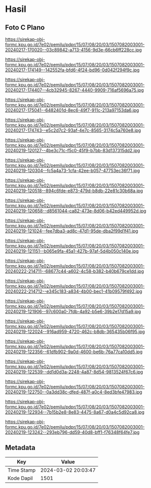 # Hasil

## Foto C Plano

https://sirekap-obj-formc.kpu.go.id/7e02/pemilu/pdpr/15/07/08/20/03/1507082003001-20240217-170020--03c89842-a713-4156-9d3e-66cb6ff228cc.jpg

https://sirekap-obj-formc.kpu.go.id/7e02/pemilu/pdpr/15/07/08/20/03/1507082003001-20240217-174149--142552fa-bfd6-4f24-bd96-0d042f294f9c.jpg

https://sirekap-obj-formc.kpu.go.id/7e02/pemilu/pdpr/15/07/08/20/03/1507082003001-20240217-174407--4cb32945-8267-4440-9909-716af5696a75.jpg

https://sirekap-obj-formc.kpu.go.id/7e02/pemilu/pdpr/15/07/08/20/03/1507082003001-20240217-175041--6482401d-8ec6-49f7-911c-213a97153da6.jpg

https://sirekap-obj-formc.kpu.go.id/7e02/pemilu/pdpr/15/07/08/20/03/1507082003001-20240217-174743--e5c2d7c2-93af-4e7c-8565-3174c5a760e8.jpg

https://sirekap-obj-formc.kpu.go.id/7e02/pemilu/pdpr/15/07/08/20/03/1507082003001-20240219-120127--4be3c71c-f5c0-45f9-b7bb-83d137315dd2.jpg

https://sirekap-obj-formc.kpu.go.id/7e02/pemilu/pdpr/15/07/08/20/03/1507082003001-20240219-120304--fc5a4a73-1cfa-42ee-b057-47753ec36f71.jpg

https://sirekap-obj-formc.kpu.go.id/7e02/pemilu/pdpr/15/07/08/20/03/1507082003001-20240219-120518--894c6fde-e873-479d-b8db-22e81c30b68a.jpg

https://sirekap-obj-formc.kpu.go.id/7e02/pemilu/pdpr/15/07/08/20/03/1507082003001-20240219-120658--d8561044-ca82-473e-8d06-b42ed449952d.jpg

https://sirekap-obj-formc.kpu.go.id/7e02/pemilu/pdpr/15/07/08/20/03/1507082003001-20240219-121024--fee7dba3-ad8c-47d1-95de-dba2f99d1f41.jpg

https://sirekap-obj-formc.kpu.go.id/7e02/pemilu/pdpr/15/07/08/20/03/1507082003001-20240219-121151--b065e9fa-45a1-427b-97af-5d4b050c140e.jpg

https://sirekap-obj-formc.kpu.go.id/7e02/pemilu/pdpr/15/07/08/20/03/1507082003001-20240222-214711--68677c44-a602-4c58-b382-b40b679ce1dd.jpg

https://sirekap-obj-formc.kpu.go.id/7e02/pemilu/pdpr/15/07/08/20/03/1507082003001-20240222-214712--e345c183-a834-4b00-bec1-41b09579f492.jpg

https://sirekap-obj-formc.kpu.go.id/7e02/pemilu/pdpr/15/07/08/20/03/1507082003001-20240219-121906--97c600a0-7fdb-4a92-b5e6-39b2e17d15a9.jpg

https://sirekap-obj-formc.kpu.go.id/7e02/pemilu/pdpr/15/07/08/20/03/1507082003001-20240219-122024--916ad959-4720-462c-b8db-365435b06f95.jpg

https://sirekap-obj-formc.kpu.go.id/7e02/pemilu/pdpr/15/07/08/20/03/1507082003001-20240219-122356--61dfb902-9a0d-4600-be6b-76a77ca10dd5.jpg

https://sirekap-obj-formc.kpu.go.id/7e02/pemilu/pdpr/15/07/08/20/03/1507082003001-20240219-122539--dd1d0d3a-2248-4a87-8d54-9813524f67c6.jpg

https://sirekap-obj-formc.kpu.go.id/7e02/pemilu/pdpr/15/07/08/20/03/1507082003001-20240219-122750--0a3dd38c-dfed-487f-a0c4-8ed3bfe47983.jpg

https://sirekap-obj-formc.kpu.go.id/7e02/pemilu/pdpr/15/07/08/20/03/1507082003001-20240219-122934--7b15b2e8-8e83-4475-8a67-d0a4c5d92ca8.jpg

https://sirekap-obj-formc.kpu.go.id/7e02/pemilu/pdpr/15/07/08/20/03/1507082003001-20240219-123242--293eb796-dd59-40d8-bff1-f76348f64fe7.jpg


## Metadata

| Key        | Value               |
| ---------- | ------------------- |
| Time Stamp | 2024-03-02 20:03:47 |
| Kode Dapil | 1501                |



